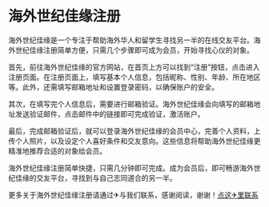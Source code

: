 # 海外世纪佳缘注册

海外世纪佳缘是一个专注于帮助海外华人和留学生寻找另一半的在线交友平台。海外世纪佳缘注册简单方便，只需几个步骤即可成为会员，开始寻找心仪的对象。

首先，前往海外世纪佳缘的官方网站，在首页上方可以找到“注册”按钮，点击进入注册页面。在注册页面上，填写基本个人信息，包括昵称、性别、年龄、所在地区等。此外，还需填写邮箱地址和设置登录密码，以确保账户的安全。

其次，在填写完个人信息后，需要进行邮箱验证。海外世纪佳缘会向填写的邮箱地址发送验证邮件，点击邮件中的链接即可完成验证，激活账户。

最后，完成邮箱验证后，就可以登录海外世纪佳缘的会员中心，完善个人资料，上传个人照片，以及设定个人喜好条件和交友意向。这些信息将帮助海外世纪佳缘更精准地推荐合适的对象给会员。

海外世纪佳缘注册简单快捷，只需几分钟即可完成。成为会员后，即可畅游海外世纪佳缘的交友平台，寻找到与自己志同道合的另一半。

更多关于海外世纪佳缘注册请通过✈与我们联系，感谢阅读，谢谢！[点这✈里联系](https://c.k02.cc)